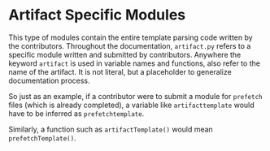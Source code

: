 # Artifact Specific Modules

This type of modules contain the entire template parsing code written by the contributors. Throughout the documentation, `artifact.py` refers to a specific module written and submitted by contributors. Anywhere the keyword `artifact` is used in variable names and functions, also refer to the name of the artifact. It is not literal, but a placeholder to generalize documentation process.

So just as an example, if a contributor were to submit a module for `prefetch` files (which is already completed), a variable like `artifacttemplate` would have to be inferred as `prefetchtemplate`.

Similarly, a function such as `artifactTemplate()` would mean `prefetchTemplate()`.